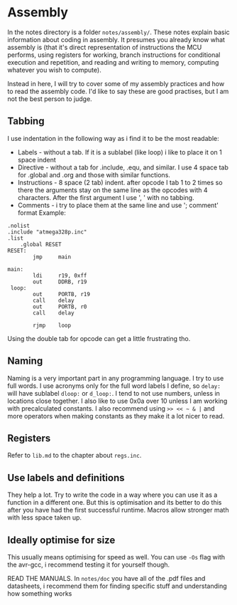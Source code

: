 # Assembly
In the notes directory is a folder `notes/assembly/`. These notes explain basic information about coding in assembly. It presumes you already know what assembly is (that it's direct representation of instructions the MCU performs, using registers for working, branch instructions for conditional execution and repetition, and reading and writing to memory, computing whatever you wish to compute).

Instead in here, I will try to cover some of my assembly practices and how to read the assembly code. I'd like to say these are good practises, but I am not the best person to judge.

## Tabbing
I use indentation in the following way as i find it to be the most readable:
 - Labels - without a tab. If it is a sublabel (like loop) i like to place it on 1 space indent
 - Directive - without a tab for .include, .equ, and similar. I use 4 space tab for .global and .org and those with similar functions.
 - Instructions - 8 space (2 tab) indent. after opcode I tab 1 to 2 times so there the arguments stay on the same line as the opcodes with 4 characters. After the first argument I use ', ' with no tabbing.
 - Comments - i try to place them at the same line and use '; comment' format
Example:
```
.nolist
.include "atmega328p.inc"
.list
	.global RESET
RESET:
		jmp 	main

main:
		ldi 	r19, 0xff
		out 	DDRB, r19
 loop:
 		out		PORTB, r19
 		call	delay
 		out		PORTB, r0
		call	delay

		rjmp 	loop
```

Using the double tab for opcode can get a little frustrating tho.

## Naming
Naming is a very important part in any programming language. I try to use full words. I use acronyms only for the full word labels I define, so `delay:` will have sublabel `dloop:` or `d_loop:`. I tend to not use numbers, unless in locations close together.
I also like to use 0x0a over 10 unless I am working with precalculated constants.
I also recommend using `>> << ~ & |` and more operators when making constants as they make it a lot nicer to read.

## Registers
Refer to `lib.md` to the chapter about `regs.inc`.

## Use labels and definitions
They help a lot. Try to write the code in a way where you can use it as a function in a different one. But this is optimisation and its better to do this after you have had the first successful runtime. Macros allow stronger math with less space taken up.

## Ideally optimise for size
This usually means optimising for speed as well. You can use `-Os` flag with the avr-gcc, i recommend testing it for yourself though.

READ THE MANUALS. In `notes/doc` you have all of the .pdf files and datasheets, i recommend them for finding specific stuff and understanding how something works
